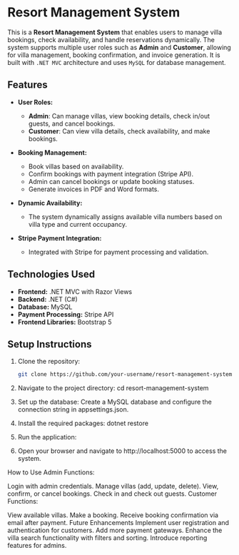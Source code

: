 # Resort Management System

This is a **Resort Management System** that enables users to manage villa bookings, check availability, and handle reservations dynamically. The system supports multiple user roles such as **Admin** and **Customer**, allowing for villa management, booking confirmation, and invoice generation. It is built with `.NET MVC` architecture and uses `MySQL` for database management.

## Features

- **User Roles:**
  - **Admin**: Can manage villas, view booking details, check in/out guests, and cancel bookings.
  - **Customer**: Can view villa details, check availability, and make bookings.
  
- **Booking Management:**
  - Book villas based on availability.
  - Confirm bookings with payment integration (Stripe API).
  - Admin can cancel bookings or update booking statuses.
  - Generate invoices in PDF and Word formats.
  
- **Dynamic Availability:**
  - The system dynamically assigns available villa numbers based on villa type and current occupancy.

- **Stripe Payment Integration:**
  - Integrated with Stripe for payment processing and validation.

## Technologies Used

- **Frontend:** .NET MVC with Razor Views
- **Backend:** .NET (C#)
- **Database:** MySQL
- **Payment Processing:** Stripe API
- **Frontend Libraries:** Bootstrap 5

## Setup Instructions

1. Clone the repository:

   ```bash
   git clone https://github.com/your-username/resort-management-system.git
2. Navigate to the project directory:
    cd resort-management-system
3. Set up the database:
Create a MySQL database and configure the connection string in appsettings.json.
4. Install the required packages:
dotnet restore
5. Run the application:
6. Open your browser and navigate to http://localhost:5000 to access the system.




How to Use
Admin Functions:

Login with admin credentials.
Manage villas (add, update, delete).
View, confirm, or cancel bookings.
Check in and check out guests.
Customer Functions:

View available villas.
Make a booking.
Receive booking confirmation via email after payment.
Future Enhancements
Implement user registration and authentication for customers.
Add more payment gateways.
Enhance the villa search functionality with filters and sorting.
Introduce reporting features for admins.
